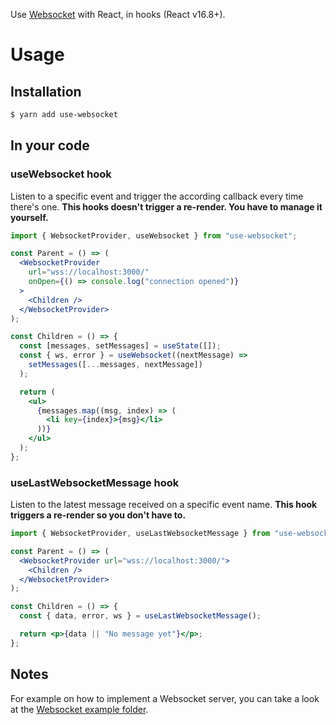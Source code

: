 Use [Websocket](https://developer.mozilla.org/en-US/docs/Web/API/WebSockets_API) with React, in hooks (React v16.8+).

# Usage

## Installation

```sh
$ yarn add use-websocket
```

## In your code

### useWebsocket hook

Listen to a specific event and trigger the according callback every time there's one. **This hooks doesn't trigger a re-render. You have to manage it yourself.**

```jsx
import { WebsocketProvider, useWebsocket } from "use-websocket";

const Parent = () => (
  <WebsocketProvider
    url="wss://localhost:3000/"
    onOpen={() => console.log("connection opened")}
  >
    <Children />
  </WebsocketProvider>
);

const Children = () => {
  const [messages, setMessages] = useState([]);
  const { ws, error } = useWebsocket((nextMessage) =>
    setMessages([...messages, nextMessage])
  );

  return (
    <ul>
      {messages.map((msg, index) => (
        <li key={index}>{msg}</li>
      ))}
    </ul>
  );
};
```

### useLastWebsocketMessage hook

Listen to the latest message received on a specific event name. **This hook triggers a re-render so you don't have to.**

```jsx
import { WebsocketProvider, useLastWebsocketMessage } from "use-websocket";

const Parent = () => (
  <WebsocketProvider url="wss://localhost:3000/">
    <Children />
  </WebsocketProvider>
);

const Children = () => {
  const { data, error, ws } = useLastWebsocketMessage();

  return <p>{data || "No message yet"}</p>;
};
```

## Notes

For example on how to implement a Websocket server, you can take a look at the [Websocket example folder](../../example/websocket/websocket-server.js).
